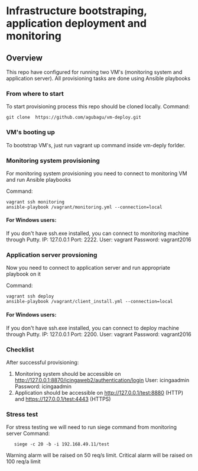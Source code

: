 # **Infrastructure bootstraping, application deployment and monitoring**

## Overview

This repo have configured for running two VM's (monitoring system and application server). All provisioning tasks are done using Ansible playbooks 

### From where to start

To start provisioning process this repo should be cloned locally.
Command:
```
git clone  https://github.com/agubagu/vm-deploy.git
```

### VM's booting up

To bootstrap VM's, just run vagrant up command inside vm-deply forlder.

### Monitoring system provisioning

For monitoring system provisioning you need to connect to monitoring VM and run Ansible playbooks

Command:
```
vagrant ssh monitoring
ansible-playbook /vagrant/monitoring.yml --connection=local
```
#### For Windows users: 
If you don't have ssh.exe installed, you can connect to monitoring machine through Putty.
IP: 127.0.0.1 Port: 2222. User: vagrant Password: vagrant2016

### Application server provsioning

Now you need to connect to application server and run appropriate playbook on it

Command:
```
vagrant ssh deploy
ansible-playbook /vagrant/client_install.yml --connection=local
```
#### For Windows users: 
If you don't have ssh.exe installed, you can connect to deploy machine through Putty.
IP: 127.0.0.1 Port: 2200. User: vagrant Password: vagrant2016

### Checklist

After successful provisioning:

 1. Monitoring system should be accessible on http://127.0.0.1:8870/icingaweb2/authentication/login
	User: icingaadmin Password: icingaadmin
 2. Application should be accessible on http://127.0.0.1/test:8880 (HTTP) and https://127.0.0.1/test:4443 (HTTPS)
 
### Stress test
For stress testing we will need to run siege command from monitoring server
Command:
```
   siege -c 20 -b -i 192.168.49.11/test
```
Warning alarm will be raised on 50 req/s limit.
Critical alarm  will be raised on 100 req/a limit



 
 
 

